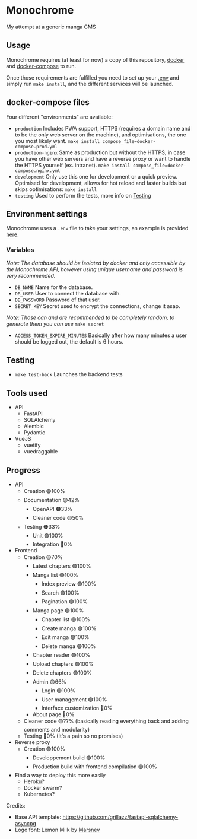 # Monochrome
 My attempt at a generic manga CMS

## Usage
Monochrome requires (at least for now) a copy of this repository, [docker](https://docs.docker.com/engine/install/) 
and [docker-compose](https://docs.docker.com/compose/install/) to run.

Once those requirements are fulfilled you need to set up your [.env](#environment-settings) and simply run 
`make install`, and the different services will be launched.

## docker-compose files
Four different "environments" are available:
* `production` Includes PWA support, HTTPS (requires a domain name and to be the only web server on the machine), and optimisations, the one you most likely want. `make install compose_file=docker-compose.prod.yml`
* `production-nginx` Same as production but without the HTTPS, in case you have other web servers and have a reverse proxy or want to handle the HTTPS yourself (ex. intranet). `make install compose_file=docker-compose.nginx.yml`
* `development` Only use this one for development or a quick preview. Optimised for development, allows for hot reload and faster builds but skips optimisations: `make install`
* `testing` Used to perform the tests, more info on [Testing](#testing)

## Environment settings
Monochrome uses a `.env` file to take your settings,
an example is provided [here](/D34DPlayer/Monochrome/blob/main/.env.example).

### Variables
*Note: The database should be isolated by docker and only accessible by the Monochrome API, however using 
unique username and password is very recommended.*

* `DB_NAME` Name for the database.
* `DB_USER` User to connect the database with.
* `DB_PASSWORD` Password of that user.
* `SECRET_KEY` Secret used to encrypt the connections, change it asap.

*Note: Those can and are recommended to be completely random, to generate them you can use* `make secret`

* `ACCESS_TOKEN_EXPIRE_MINUTES` Basically after how many minutes a user should be logged out, the default is 6 hours.

## Testing
- `make test-back` Launches the backend tests

## Tools used
* API
  * FastAPI
  * SQLAlchemy
  * Alembic
  * Pydantic
* VueJS
  * vuetify
  * vuedraggable

## Progress
* API
  * Creation 🟢100%
  * Documentation 🟡42%
    * OpenAPI 🟠33%
    * Cleaner code 🟡50%
  * Testing 🟠33%
    * Unit 🟢100%
    * Integration 🔴0%
* Frontend 
  * Creation 🟡70%
    * Latest chapters 🟢100%
    * Manga list 🟢100%
      * Index preview 🟢100%
      * Search 🟢100%
      * Pagination 🟢100%
    * Manga page 🟢100%
      * Chapter list 🟢100%
      * Create manga 🟢100%
      * Edit manga 🟢100%
      * Delete manga 🟢100%
    * Chapter reader 🟢100%
    * Upload chapters 🟢100%
    * Delete chapters 🟢100%
    * Admin 🟡66%
      * Login 🟢100%
      * User management 🟢100%
      * Interface customization 🔴0%
    * About page 🔴0%
  * Cleaner code 🟡??% (basically reading everything back and adding comments and modularity)
  * Testing 🔴0% (It's a pain so no promises)
* Reverse proxy 
  * Creation 🟢100%
    * Developpement build 🟢100%
    * Production build with frontend compilation 🟢100%
* Find a way to deploy this more easily
  * Heroku?
  * Docker swarm?
  * Kubernetes?
  
Credits:
* Base API template: https://github.com/grillazz/fastapi-sqlalchemy-asyncpg
* Logo font: Lemon Milk by [Marsnev](https://marsnev.com/)
